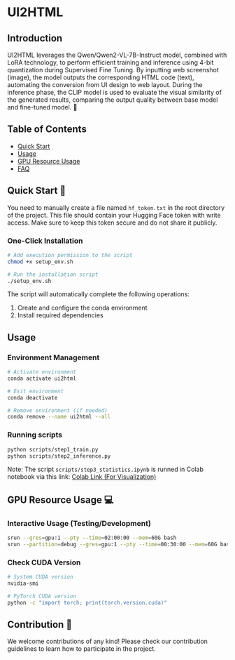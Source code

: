 # UI2HTML

## Introduction
UI2HTML leverages the Qwen/Qwen2-VL-7B-Instruct model, combined with LoRA technology, to perform efficient training and inference using 4-bit quantization during Supervised Fine Tuning. By inputting web screenshot (image), the model outputs the corresponding HTML code (text), automating the conversion from UI design to web layout. During the inference phase, the CLIP model is used to evaluate the visual similarity of the generated results, comparing the output quality between base model and fine-tuned model. 🌟

## Table of Contents
- [Quick Start](#quick-start)
- [Usage](#usage)
- [GPU Resource Usage](#gpu-resource-usage)
- [FAQ](#faq)

## Quick Start 🚀

You need to manually create a file named `hf_token.txt` in the root directory of the project. This file should contain your Hugging Face token with write access. Make sure to keep this token secure and do not share it publicly.

### One-Click Installation
```bash
# Add execution permission to the script
chmod +x setup_env.sh

# Run the installation script
./setup_env.sh
```
The script will automatically complete the following operations:
1. Create and configure the conda environment
2. Install required dependencies

## Usage

### Environment Management
```bash
# Activate environment
conda activate ui2html

# Exit environment
conda deactivate

# Remove environment (if needed)
conda remove --name ui2html --all
```

### Running scripts
```bash
python scripts/step1_train.py
python scripts/step2_inference.py
```

Note: The script `scripts/step3_statistics.ipynb` is runned in Colab notebook via this link: [Colab Link (For Visualization)](https://colab.research.google.com/drive/1--a2JUkBlN3Z26g1gaT_EglNLNuZJ6ZY?usp=sharing)

## GPU Resource Usage 💻

### Interactive Usage (Testing/Development)
```bash
srun --gres=gpu:1 --pty --time=02:00:00 --mem=60G bash
srun --partition=debug --gres=gpu:1 --pty --time=00:30:00 --mem=60G bash
```

### Check CUDA Version
```bash
# System CUDA version
nvidia-smi

# PyTorch CUDA version
python -c "import torch; print(torch.version.cuda)"
```

## Contribution 🤝

We welcome contributions of any kind! Please check our contribution guidelines to learn how to participate in the project.